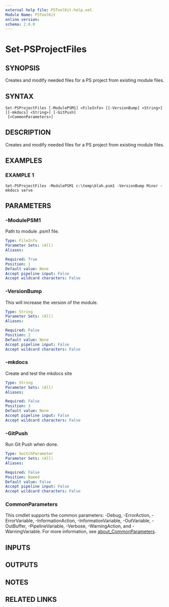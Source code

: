 ```yaml
---
external help file: PSToolKit-help.xml
Module Name: PSToolKit
online version:
schema: 2.0.0
---
```


# Set-PSProjectFiles

## SYNOPSIS
Creates and modify needed files for a PS project from existing module files.

## SYNTAX

```
Set-PSProjectFiles [-ModulePSM1] <FileInfo> [[-VersionBump] <String>] [[-mkdocs] <String>] [-GitPush]
 [<CommonParameters>]
```

## DESCRIPTION
Creates and modify needed files for a PS project from existing module files.

## EXAMPLES

### EXAMPLE 1
```
Set-PSProjectFiles -ModulePSM1 c:\temp\blah.psm1 -VersionBump Minor -mkdocs serve
```

## PARAMETERS

### -ModulePSM1
Path to module .psm1 file.

```yaml
Type: FileInfo
Parameter Sets: (All)
Aliases:

Required: True
Position: 1
Default value: None
Accept pipeline input: False
Accept wildcard characters: False
```

### -VersionBump
This will increase the version of the module.

```yaml
Type: String
Parameter Sets: (All)
Aliases:

Required: False
Position: 2
Default value: None
Accept pipeline input: False
Accept wildcard characters: False
```

### -mkdocs
Create and test the mkdocs site

```yaml
Type: String
Parameter Sets: (All)
Aliases:

Required: False
Position: 3
Default value: None
Accept pipeline input: False
Accept wildcard characters: False
```

### -GitPush
Run Git Push when done.

```yaml
Type: SwitchParameter
Parameter Sets: (All)
Aliases:

Required: False
Position: Named
Default value: False
Accept pipeline input: False
Accept wildcard characters: False
```

### CommonParameters
This cmdlet supports the common parameters: -Debug, -ErrorAction, -ErrorVariable, -InformationAction, -InformationVariable, -OutVariable, -OutBuffer, -PipelineVariable, -Verbose, -WarningAction, and -WarningVariable. For more information, see [about_CommonParameters](http://go.microsoft.com/fwlink/?LinkID=113216).

## INPUTS

## OUTPUTS

## NOTES

## RELATED LINKS
